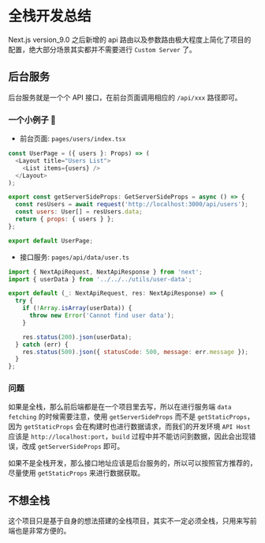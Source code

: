 # 全栈开发总结

Next.js version_9.0 之后新增的 api 路由以及参数路由极大程度上简化了项目的配置，绝大部分场景其实都并不需要进行 `Custom Server` 了。

## 后台服务

后台服务就是一个个 API 接口，在前台页面调用相应的 `/api/xxx` 路径即可。

### 一个小例子 🌰

- 前台页面: `pages/users/index.tsx`

```js
const UserPage = ({ users }: Props) => (
  <Layout title="Users List">
    <List items={users} />
  </Layout>
);

export const getServerSideProps: GetServerSideProps = async () => {
  const resUsers = await request('http://localhost:3000/api/users');
  const users: User[] = resUsers.data;
  return { props: { users } };
};

export default UserPage;
```

- 接口服务: `pages/api/data/user.ts`

```js
import { NextApiRequest, NextApiResponse } from 'next';
import { userData } from '../../../utils/user-data';

export default (_: NextApiRequest, res: NextApiResponse) => {
  try {
    if (!Array.isArray(userData)) {
      throw new Error('Cannot find user data');
    }

    res.status(200).json(userData);
  } catch (err) {
    res.status(500).json({ statusCode: 500, message: err.message });
  }
};
```

### 问题

如果是全栈，那么前后端都是在一个项目里去写，所以在进行服务端 `data fetching` 的时候需要注意，使用 `getServerSideProps` 而不是 `getStaticProps`，因为 `getStaticProps` 会在构建时也进行数据请求，而我们的开发环境 `API Host` 应该是 `http://localhost:port`，`build` 过程中并不能访问到数据，因此会出现错误，改成 `getServerSideProps` 即可。

如果不是全栈开发，那么接口地址应该是后台服务的，所以可以按照官方推荐的，尽量使用 `getStaticProps` 来进行数据获取。

## 不想全栈

这个项目只是基于自身的想法搭建的全栈项目，其实不一定必须全栈，只用来写前端也是非常方便的。

